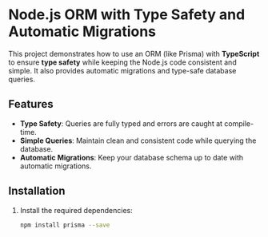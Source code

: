 # Node.js ORM with Type Safety and Automatic Migrations

This project demonstrates how to use an ORM (like Prisma) with **TypeScript** to ensure **type safety** while keeping the Node.js code consistent and simple. It also provides automatic migrations and type-safe database queries.

## Features
- **Type Safety**: Queries are fully typed and errors are caught at compile-time.
- **Simple Queries**: Maintain clean and consistent code while querying the database.
- **Automatic Migrations**: Keep your database schema up to date with automatic migrations.

## Installation

1. Install the required dependencies:
   ```bash
   npm install prisma --save
